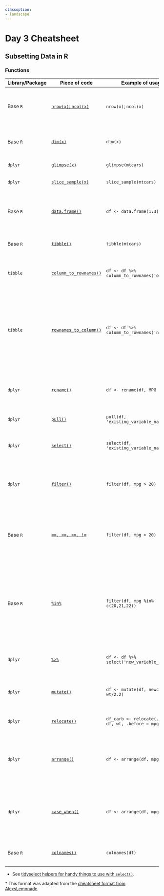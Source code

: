 ```yaml
---
classoption:
- landscape
---
```


# Day 3 Cheatsheet

## Subsetting Data in R

### Functions
|Library/Package|Piece of code|Example of usage|What it does|
|---------------|-------------|----------------|-------------|
| Base `R`| [`nrow(x)`; `ncol(x)`](https://www.rdocumentation.org/packages/base/versions/3.6.2/topics/nrow) | `nrow(x)`; `ncol(x)`| Get the number of rows and the number of columns in an object `x`, respectively.|
| Base `R`| [`dim(x)`](https://www.rdocumentation.org/packages/base/versions/3.6.2/topics/dim)|`dim(x)`| Get the number of rows _and_ number of columns in an object `x`|
| `dplyr`| [`glimpse(x)`](https://www.rdocumentation.org/packages/base/versions/3.6.2/topics/dim)|`glimpse(mtcars)`| Get an overview of data frame `x`|
| `dplyr`| [`slice_sample(x)`](https://www.rdocumentation.org/packages/base/versions/3.6.2/topics/dim)|`slice_sample(mtcars)`| See a random subset of the rows of `x`|
| Base `R`| [`data.frame()`](https://www.rdocumentation.org/packages/base/versions/3.6.2/topics/data.frame)| `df <- data.frame(1:3)`| Creates a data frame where the named arguments will be the same length.|
| Base `R`| [`tibble()`](https://www.rdocumentation.org/packages/base/versions/3.6.2/topics/data.frame)| `tibble(mtcars)`| Creates a tibble from a data.frame or matrix. |
| `tibble`| [`column_to_rownames()`](https://www.rdocumentation.org/packages/tibble/versions/1.4.2/topics/rownames) | `df <- df %>% column_to_rownames('old_col')`| Transforms an existing column called by a string into the rownames.|
| `tibble`| [`rownames_to_column()`](https://www.rdocumentation.org/packages/tibble/versions/1.4.2/topics/rownames)|`df <- df %>% column_to_rownames('new_col')`| Transforms the rownames of a data frame into a column (which is added to the start of the data frame).  The string supplied as an argument will be the name of the new column.|
| `dplyr`| [`rename()`](https://www.rdocumentation.org/packages/dplyr/versions/0.7.8/topics/select)|`df <- rename(df, MPG = mpg)`| Renames designated columns while keeping all variables of the data.frame |
| `dplyr`| [`pull()`](https://dplyr.tidyverse.org/reference/pull.html)|`pull(df, 'existing_variable_name')`| Extract a column as a vector |
| `dplyr`| [`select()`](https://www.rdocumentation.org/packages/dplyr/versions/0.7.8/topics/select)|`select(df, 'existing_variable_name')`| Selects columns that match the specified argument|
| `dplyr`| [`filter()`](https://www.rdocumentation.org/packages/dplyr/versions/0.7.8/topics/filter)|`filter(df, mpg > 20)`| Returns a subset of rows matching the conditions of the specified logical argument|
| Base `R`| [`==, <=, >=, !=`](https://stat.ethz.ch/R-manual/R-devel/library/base/html/Comparison.html)|`filter(df, mpg > 20)`| These are binary operators which allow for the comparison of values in an object. They are handy for use with `filter()`|
| Base `R`| [`%in%`](http://www.datasciencemadesimple.com/in-operator-in-r/)|`filter(df, mpg %in% c(20,21,22))`| Checks if the given value(s) on the left side of the operator are in the vector or other R object defined on the right side of the operator. It returns a logical `TRUE` or `FALSE` statement.|
| `dplyr`| [`%>%`](https://www.rdocumentation.org/packages/magrittr/versions/1.5/topics/%25%26gt%3B%25)|`df <- df %>% select('new_variable_name')`| Funnels a data.frame through tidyverse operations |
| `dplyr`| [`mutate()`](https://www.rdocumentation.org/packages/dplyr/versions/0.7.8/topics/mutate)| `df <- mutate(df, newcol = wt/2.2)`| Adds a new column that is a function of existing columns|
| `dplyr`| [`relocate()`](https://dplyr.tidyverse.org/reference/relocate.html)| `df_carb <- relocate(.data = df, wt, .before = mpg)`| Reorder columns in a data frame or tibble|
| `dplyr`| [`arrange()`](https://www.rdocumentation.org/packages/dplyr/versions/0.7.8/topics/arrange)| `df <- arrange(df, mpg)`| Reorders rows in ascending order. `arrange(desc())` would reorder rows in descending order.|
| `dplyr`| [`case_when()`](https://dplyr.tidyverse.org/reference/case_when.html)| `df <- arrange(df, mpg)`|This function allows you to vectorize multiple [`if_else()`](https://dplyr.tidyverse.org/reference/if_else.html) statements.  If no cases match, NA is returned.|
| Base `R`| [`colnames()`](https://www.rdocumentation.org/packages/base/versions/3.6.2/topics/row%2Bcolnames)|`colnames(df)`| Gets or sets the column names of a matrix or data frame.|

- See [tidyselect helpers for handy things to use with `select()`](https://dplyr.tidyverse.org/reference/dplyr_tidy_select.html).

\* This format was adapted from the [cheatsheet format from AlexsLemonade](https://github.com/AlexsLemonade/training-modules/tree/master/module-cheatsheets).
